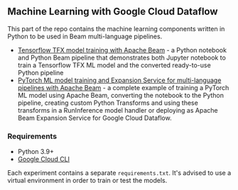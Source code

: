 ## Machine Learning with Google Cloud Dataflow

This part of the repo contains the machine learning components written in Python to be used in Beam multi-language pipelines.

* [Tensorflow TFX model training with Apache Beam](salesforce/tfx/regression) - a Python notebook and Python Beam pipeline that demonstrates both Jupyter notebook to train a Tensorflow TFX ML model and the converted ready-to-use Python pipeline
* [PyTorch ML model training and Expansion Service for multi-language pipelines with Apache Beam](salesforce/pytorch/anomaly_detection) - a complete example of training a PyTorch ML model using Apache Beam, converting the notebook to the Python pipeline, creating custom Python Transforms and using these transforms in a RunInference model handler or deploying as Apache Beam Expansion Service for Google Cloud Dataflow.

### Requirements

* Python 3.9+
* [Google Cloud CLI](https://cloud.google.com/sdk/docs/install)

Each experiment contains a separate `requirements.txt`. It's advised to use a virtual environment in order to train or test the models.

